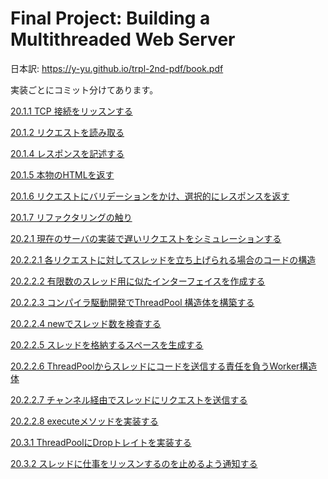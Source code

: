 # Final Project: Building a Multithreaded Web Server
日本訳: https://y-yu.github.io/trpl-2nd-pdf/book.pdf

実装ごとにコミット分けてあります。

[20.1.1 TCP 接続をリッスンする](https://github.com/yuta0428/rust-book-multithreaded-web-server/commit/90f117189d6e37b8305bc25c58a89c642530f251)

[20.1.2 リクエストを読み取る](https://github.com/yuta0428/rust-book-multithreaded-web-server/commit/eefa48eb2af595b882e8e8e6497409a92da46cc7)

[20.1.4 レスポンスを記述する](https://github.com/yuta0428/rust-book-multithreaded-web-server/commit/23d78301559d3bc170b91774f9889b240315a643)

[20.1.5 本物のHTMLを返す](https://github.com/yuta0428/rust-book-multithreaded-web-server/commit/940e626e109fbc3bc6bb11a61eb3c5a74fd21521)

[20.1.6 リクエストにバリデーションをかけ、選択的にレスポンスを返す](https://github.com/yuta0428/rust-book-multithreaded-web-server/commit/a888f1f1b7ac205a0290d306fd151f01ade29bc6)

[20.1.7 リファクタリングの触り](https://github.com/yuta0428/rust-book-multithreaded-web-server/commit/6bcf0741c72a5cf0c158032ae8ed8eecb1315eaa)

[20.2.1 現在のサーバの実装で遅いリクエストをシミュレーションする](https://github.com/yuta0428/rust-book-multithreaded-web-server/commit/d892a5cdbcbb6d3352ac93b8d4ff927b6183917b)

[20.2.2.1 各リクエストに対してスレッドを立ち上げられる場合のコードの構造](https://github.com/yuta0428/rust-book-multithreaded-web-server/commit/98f4e37f03abc67f00a18991e41c80f35def5f16)

[20.2.2.2 有限数のスレッド用に似たインターフェイスを作成する](https://github.com/yuta0428/rust-book-multithreaded-web-server/commit/1d61b179e93a7f7e3be5d2d2e5f94c06cc644a80)

[20.2.2.3 コンパイラ駆動開発でThreadPool 構造体を構築する](https://github.com/yuta0428/rust-book-multithreaded-web-server/commit/0461a66da35521d1b26cd0adf57cec521bf839b6)

[20.2.2.4 newでスレッド数を検査する](https://github.com/yuta0428/rust-book-multithreaded-web-server/commit/5a896d81c1e9436003c7d83ae4ea05d542ec1a32)

[20.2.2.5 スレッドを格納するスペースを生成する](https://github.com/yuta0428/rust-book-multithreaded-web-server/commit/92e839a5a89237b5b1cd709b69a163577446350a)

[20.2.2.6 ThreadPoolからスレッドにコードを送信する責任を負うWorker構造体](https://github.com/yuta0428/rust-book-multithreaded-web-server/commit/194ae9ae7b10b63f5540efdc67ba8d829eda55d0)

[20.2.2.7 チャンネル経由でスレッドにリクエストを送信する](https://github.com/yuta0428/rust-book-multithreaded-web-server/commit/5ca3e835911b03332db3c86f2a5d5fe333feb1bf)

[20.2.2.8 executeメソッドを実装する](https://github.com/yuta0428/rust-book-multithreaded-web-server/commit/dabdea747b9b56ec13fa3a490a653ce52011be9b)

[20.3.1 ThreadPoolにDropトレイトを実装する](https://github.com/yuta0428/rust-book-multithreaded-web-server/commit/02d1d4e1c1c65bbf070a5e7b9ff1c7a993f3fc5c)

[20.3.2 スレッドに仕事をリッスンするのを止めるよう通知する](https://github.com/yuta0428/rust-book-multithreaded-web-server/commit/2824af9a3a5a3b05e49483373507f09fe8fc0d72)

